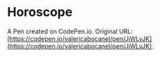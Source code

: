 # Horoscope

A Pen created on CodePen.io. Original URL: [https://codepen.io/valericabocanel/pen/JjWLyJK](https://codepen.io/valericabocanel/pen/JjWLyJK).

